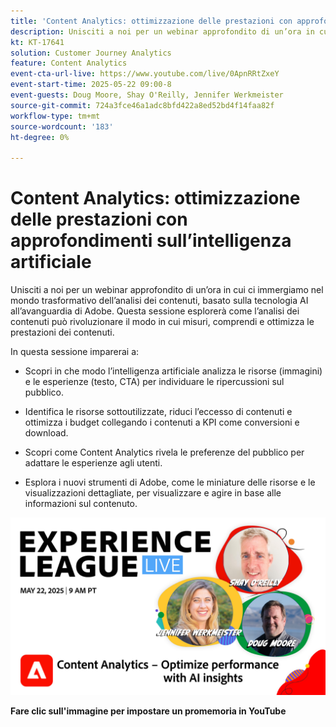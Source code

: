 ```yaml
---
title: 'Content Analytics: ottimizzazione delle prestazioni con approfondimenti sull’intelligenza artificiale'
description: Unisciti a noi per un webinar approfondito di un’ora in cui ci immergiamo nel mondo trasformativo dell’analisi dei contenuti, basato sulla tecnologia AI all’avanguardia di Adobe. Questa sessione esplorerà come l’analisi dei contenuti può rivoluzionare il modo in cui misuri, comprendi e ottimizza le prestazioni dei contenuti.
kt: KT-17641
solution: Customer Journey Analytics
feature: Content Analytics
event-cta-url-live: https://www.youtube.com/live/0ApnRRtZxeY
event-start-time: 2025-05-22 09:00-8
event-guests: Doug Moore, Shay O'Reilly, Jennifer Werkmeister
source-git-commit: 724a3fce46a1adc8bfd422a8ed52bd4f14faa82f
workflow-type: tm+mt
source-wordcount: '183'
ht-degree: 0%

---
```


# Content Analytics: ottimizzazione delle prestazioni con approfondimenti sull’intelligenza artificiale

Unisciti a noi per un webinar approfondito di un’ora in cui ci immergiamo nel mondo trasformativo dell’analisi dei contenuti, basato sulla tecnologia AI all’avanguardia di Adobe. Questa sessione esplorerà come l’analisi dei contenuti può rivoluzionare il modo in cui misuri, comprendi e ottimizza le prestazioni dei contenuti.

In questa sessione imparerai a: 
* Scopri in che modo l’intelligenza artificiale analizza le risorse (immagini) e le esperienze (testo, CTA) per individuare le ripercussioni sul pubblico. 

* Identifica le risorse sottoutilizzate, riduci l’eccesso di contenuti e ottimizza i budget collegando i contenuti a KPI come conversioni e download. 

* Scopri come Content Analytics rivela le preferenze del pubblico per adattare le esperienze agli utenti. 

* Esplora i nuovi strumenti di Adobe, come le miniature delle risorse e le visualizzazioni dettagliate, per visualizzare e agire in base alle informazioni sul contenuto. 

[![ExL LIVE 22 maggio 2025](assets/May-22-2025-WebBanner.jpg)](https://www.youtube.com/live/0ApnRRtZxeY)

**Fare clic sull&#39;immagine per impostare un promemoria in YouTube**
